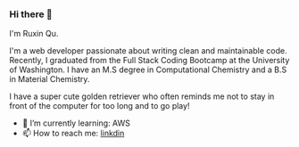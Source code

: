 ### Hi there 👋



I'm Ruxin Qu.

I'm a web developer passionate about writing clean and maintainable code. Recently, I graduated from the Full Stack Coding Bootcamp at the University of Washington. I have an M.S degree in Computational Chemistry and a B.S in Material Chemistry.

I have a super cute golden retriever who often reminds me not to stay in front of the computer for too long and to go play!

<!-- - 🔭 I’m currently working on :  -->
<!-- - 👯 I’m looking to collaborate on ...
- 🤔 I’m looking for help with ... -->
<!-- - 💬 Ask me about ... -->

- 🌱 I’m currently learning: AWS
- 📫 How to reach me: [linkdin](https://www.linkedin.com/in/ruxin-qu-94a034176/)


